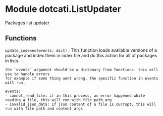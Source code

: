 Module dotcati.ListUpdater
==========================
Packages list updater

Functions
---------

    
`update_indexes(events: dict)`
:   This function loads available versions of a package and index them in index file
    and do this action for all of packages in lists.
    
    the `events` argument should be a dictonary from functions. this will use to handle errors
    for example if some thing went wrong, the spesific function in events
    will run.
    
    events:
    - cannot_read_file: if in this process, an error happened while reading a file, this will run with file path arg
    - invalid_json_data: if json content of a file is curropt, this will run with file path and content args